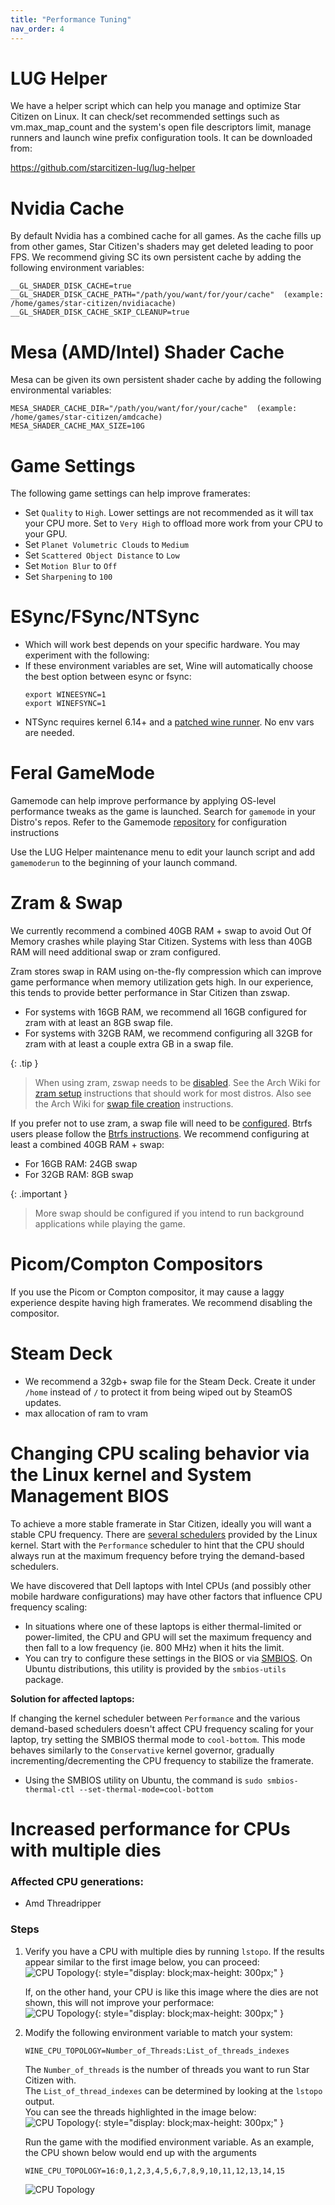 ```yaml
---
title: "Performance Tuning"
nav_order: 4
---
```


# LUG Helper
We have a helper script which can help you manage and optimize Star Citizen on Linux. It can check/set recommended settings such as vm.max_map_count and the system's open file descriptors limit, manage runners and launch wine prefix configuration tools. It can be downloaded from:

<a href="https://github.com/starcitizen-lug/lug-helper">https://github.com/starcitizen-lug/lug-helper</a>

# Nvidia Cache

By default Nvidia has a combined cache for all games. As the cache fills up from other games, Star Citizen's shaders may get deleted leading to poor FPS. We recommend giving SC its own persistent cache by adding the following environment variables:
```
__GL_SHADER_DISK_CACHE=true
__GL_SHADER_DISK_CACHE_PATH="/path/you/want/for/your/cache"  (example: /home/games/star-citizen/nvidiacache)
__GL_SHADER_DISK_CACHE_SKIP_CLEANUP=true
```

# Mesa (AMD/Intel) Shader Cache

Mesa can be given its own persistent shader cache by adding the following environmental variables:
```
MESA_SHADER_CACHE_DIR="/path/you/want/for/your/cache"  (example: /home/games/star-citizen/amdcache)
MESA_SHADER_CACHE_MAX_SIZE=10G
```

# Game Settings

The following game settings can help improve framerates:

- Set `Quality` to `High`. Lower settings are not recommended as it will tax your CPU more. Set to `Very High` to offload more work from your CPU to your GPU.
- Set `Planet Volumetric Clouds` to `Medium`
- Set `Scattered Object Distance` to `Low`
- Set `Motion Blur` to `Off`
- Set `Sharpening` to `100`

# ESync/FSync/NTSync
- Which will work best depends on your specific hardware. You may experiment with the following:
- If these environment variables are set, Wine will automatically choose the best option between esync or fsync:
  ```
  export WINEESYNC=1
  export WINEFSYNC=1
  ```
- NTSync requires kernel 6.14+ and a [patched wine runner](https://github.com/starcitizen-lug/lug-wine). No env vars are needed.


# Feral GameMode

Gamemode can help improve performance by applying OS-level performance tweaks as the game is launched. Search for `gamemode` in your Distro's repos. Refer to the Gamemode [repository](https://github.com/FeralInteractive/gamemode) for configuration instructions

Use the LUG Helper maintenance menu to edit your launch script and add `gamemoderun` to the beginning of your launch command.

# Zram & Swap

We currently recommend a combined 40GB RAM + swap to avoid Out Of Memory crashes while playing Star Citizen. Systems with less than 40GB RAM will need additional swap or zram configured.

Zram stores swap in RAM using on-the-fly compression which can improve game performance when memory utilization gets high. In our experience, this tends to provide better performance in Star Citizen than zswap.
- For systems with 16GB RAM, we recommend all 16GB configured for zram with at least an 8GB swap file.
- For systems with 32GB RAM, we recommend configuring all 32GB for zram with at least a couple extra GB in a swap file.

{: .tip }
> When using zram, zswap needs to be [disabled](https://wiki.archlinux.org/title/Zswap#Toggling_zswap).
> See the Arch Wiki for [zram setup](https://wiki.archlinux.org/title/Zram#Using_zram-generator) instructions that should work for most distros.
> Also see the Arch Wiki for [swap file creation](https://wiki.archlinux.org/title/Swap#Swap_file_creation) instructions.

If you prefer not to use zram, a swap file will need to be [configured](https://wiki.archlinux.org/title/Swap#Swap_file). Btrfs users please follow the [Btrfs instructions](https://wiki.archlinux.org/title/Btrfs#Swap_file). We recommend configuring at least a combined 40GB RAM + swap:
- For 16GB RAM: 24GB swap
- For 32GB RAM: 8GB swap

{: .important }
>
> More swap should be configured if you intend to run background applications while playing the game.

# Picom/Compton Compositors

If you use the Picom or Compton compositor, it may cause a laggy experience despite having high framerates. We recommend disabling the compositor.

# Steam Deck

- We recommend a 32gb+ swap file for the Steam Deck. Create it under `/home` instead of `/` to protect it from being wiped out by SteamOS updates.
- max allocation of ram to vram

# Changing CPU scaling behavior via the Linux kernel and System Management BIOS

To achieve a more stable framerate in Star Citizen, ideally you will want a stable CPU frequency. There are [several schedulers](https://www.kernel.org/doc/Documentation/cpu-freq/governors.txt) provided by the Linux kernel. Start with the `Performance` scheduler to hint that the CPU should always run at the maximum frequency before trying the demand-based schedulers.

We have discovered that Dell laptops with Intel CPUs (and possibly other mobile hardware configurations) may have other factors that influence CPU frequency scaling:
- In situations where one of these laptops is either thermal-limited or power-limited, the CPU and GPU will set the maximum frequency and then fall to a low frequency (ie. 800 MHz) when it hits the limit.
- You can try to configure these settings in the BIOS or via [SMBIOS](https://www.dmtf.org/standards/smbios). On Ubuntu distributions, this utility is provided by the `smbios-utils` package.

**Solution for affected laptops:**

If changing the kernel scheduler between `Performance` and the various demand-based schedulers doesn't affect CPU frequency scaling for your laptop, try setting the SMBIOS thermal mode to `cool-bottom`. This mode behaves similarly to the `Conservative` kernel governor, gradually incrementing/decrementing the CPU frequency to stabilize the framerate.
- Using the SMBIOS utility on Ubuntu, the command is `sudo smbios-thermal-ctl --set-thermal-mode=cool-bottom`

# Increased performance for CPUs with multiple dies
### Affected CPU generations:
- Amd Threadripper

### Steps
1. Verify you have a CPU with multiple dies by running `lstopo`. If the results appear similar to the first image below, you can proceed:  
    ![CPU Topology](https://user-images.githubusercontent.com/39007301/220378862-d4b9bbd7-15b3-4e1e-b77d-6b19f0908ba8.png){: style="display: block;max-height: 300px;" }

    If, on the other hand, your CPU is like this image where the dies are not shown, this will not improve your performace:  
    ![CPU Topology](https://user-images.githubusercontent.com/39007301/220378475-160e9091-3b2c-407b-acff-d606892d21c5.png){: style="display: block;max-height: 300px;" }
2. Modify the following environment variable to match your system:  
    ```
    WINE_CPU_TOPOLOGY=Number_of_Threads:List_of_threads_indexes
    ```
    The `Number_of_threads` is the number of threads you want to run Star Citizen with.  
    The `List_of_thread_indexes` can be determined by looking at the `lstopo` output.  
    You can see the threads highlighted in the image below:  
    ![CPU Topology](https://user-images.githubusercontent.com/39007301/220380665-5378ccc5-474e-4db2-8a4a-e893bb4ab347.png){: style="display: block;max-height: 300px;" }

    Run the game with the modified environment variable. As an example, the CPU shown below would end up with the arguments  
    ```
    WINE_CPU_TOPOLOGY=16:0,1,2,3,4,5,6,7,8,9,10,11,12,13,14,15
    ```
    ![CPU Topology](https://user-images.githubusercontent.com/39007301/220382182-3525c3e8-4466-4489-8e85-7c1319ac3a1b.png)

